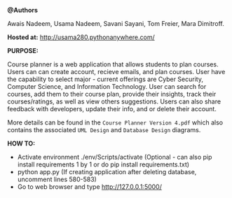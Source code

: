 **@Authors**

Awais Nadeem,
Usama Nadeem,
Savani Sayani,
Tom Freier,
Mara Dimitroff.

**Hosted at:** http://usama280.pythonanywhere.com/

**PURPOSE:**

Course planner is a web application that allows students to plan courses. Users can can create account, recieve emails, and plan courses. 
User have the capability to select major - current offerings are Cyber Security, Computer Science, and Information Technology.
User can search for courses, add them to their course plan, provide their insights, track their courses/ratings, as well as view others suggestions.
Users can also share feedback with developers, update their info, and or delete their account.

More details can be found in the `Course Planner Version 4.pdf` which also contains the associated `UML Design` and `Database Design` diagrams. 


**HOW TO:**

- Activate environment ./env/Scripts/activate (Optional - can also pip install requirements 1 by 1 or do pip install requirements.txt)
- python app.py (If creating application after deleting database, uncomment lines 580-583)
- Go to web browser and type http://127.0.0.1:5000/



